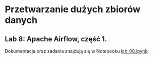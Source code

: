 # Przetwarzanie dużych zbiorów danych

## Lab 8: Apache Airflow, część 1.


Dokumentacja oraz zadania znajdują się w Notebooku [lab_08.ipynb](lab_08.ipynb)
